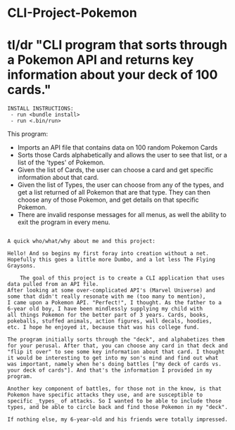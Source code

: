 # CLI-Project-Pokemon

# tl/dr "CLI program that sorts through a Pokemon API and returns key information about your deck of 100 cards."
~~~~~~~~~~~~~~~~~~~~~~~~~~~~~~~~~~~~~~~~~~~~~
INSTALL INSTRUCTIONS:
 - run <bundle install>
 - run <.bin/run>
~~~~~~~~~~~~~~~~~~~~~~~~~~~~~~~~~~~~~~~~~~~~~
This program:
 - Imports an API file that contains data on 100 random Pokemon Cards
 - Sorts those Cards alphabetically and allows the user to see that list, or a list of the 'types' of Pokemon.
 - Given the list of Cards, the user can choose a card and get specific information about that card. 
 - Given the list of Types, the user can choose from any of the types, and get a list returned of all Pokemon that are that type. 
    They can then choose any of those Pokemon, and get details on that specific Pokemon. 
- There are invalid response messages for all menus, as well the ability to exit the program in every menu.
~~~~~~~~~~~~~~~~~~~~~~~~~~~~~~~~~~~~~~~~~~~~

A quick who/what/why about me and this project:

Hello! And so begins my first foray into creation without a net. 
Hopefully this goes a little more Dumbo, and a lot less The Flying Graysons.

    The goal of this project is to create a CLI application that uses data pulled from an API file. 
After looking at some over-complicated API's (Marvel Universe) and some that didn't really resonate with me (too many to mention), 
I came upon a Pokemon API. "Perfect!", I thought. As the father to a 6-year old boy, I have been mindlessly supplying my child with 
all things Pokemon for the better part of 3 years. Cards, books, pokeballs, stuffed animals, action figures, wall decals, hoodies, 
etc. I hope he enjoyed it, because that was his college fund.

The program initially sorts through the "deck", and alphabetizes them for your perusal. After that, you can choose any card in that deck and "flip it over" to see some key information about that card. I thought it would be interesting to get into my son's mind and find out what was important, namely when he's doing battles ["my deck of cards vs. your deck of cards"]. And that's the information I provided in my program. 

Another key component of battles, for those not in the know, is that Pokemon have specific attacks they use, and are susceptible to specific _types_ of attacks. So I wanted to be able to include those types, and be able to circle back and find those Pokemon in my "deck".

If nothing else, my 6-year-old and his friends were totally impressed. 

